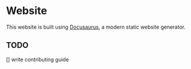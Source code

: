 # Website

This website is built using [Docusaurus](https://docusaurus.io/), a modern static website generator.

## TODO
[] write contributing guide


